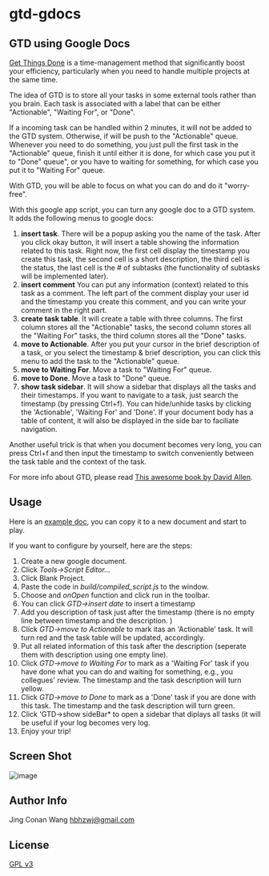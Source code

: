 # gtd-gdocs

GTD using Google Docs
---------------------

[Get Things Done](http://gettingthingsdone.com/) is a time-management method that significantly boost your efficiency, particularly when you need to handle multiple projects at the same time. 

The idea of GTD is to store all your tasks in some external tools rather than you brain.  Each task is associated with a label that can be either "Actionable", "Waiting For", or "Done". 

If a incoming task can be handled within 2 minutes, it will not be added to the GTD system. Otherwise, if will be push to the "Actionable" queue. Whenever you need to do something, you just pull the first task in the "Actionable" queue, finish it until either it is done, for which case you put it to "Done" queue", or you have to waiting for something, for which case you put it to "Waiting For" queue. 

With GTD, you will be able to focus on what you can do and do it "worry-free". 

With this google app script, you can turn any google doc to a GTD system. It adds the following menus to google docs:

1. **insert task**. There will be a popup asking you the name of the
task. After you click okay button, it will insert a table showing the
information related to this task. Right now, the first cell display the
timestamp you create this task, the second cell is a short description,
the third cell is the status, the last cell is the # of subtasks (the
functionality of subtasks will be implemented later). 
2. **insert comment** You can put any information (context) related to
this task as a comment. The left part of the comment display your user
id and the timestamp you create this comment, and you can write your
comment in the right part.
3. **create task table**. It will create a table with three columns. The first column stores all the "Actionable" tasks, the second column stores all the "Waiting For" tasks, the third column stores all the "Done" tasks. 
4. **move to Actionable**. After you put your cursor in the brief description of a task, or you select the timestamp & brief description, you can click this menu to add the task to the "Actionable" queue. 
5. **move to Waiting For**. Move a task to "Waiting For" queue.
6. **move to Done**. Move a task to "Done" queue.
7. **show task sidebar**. It will show a sidebar that displays all the tasks and their timestamps. If you want to navigate to a task, just search the timestamp (by pressing Ctrl+f). You can hide/unhide tasks by clicking the 'Actionable', 'Waiting For' and 'Done'. If your document body has a table of content, it will also be displayed in the side bar to faciliate navigation.

Another useful trick is that when you document becomes very long, you can press Ctrl+f and then input the timestamp to switch conveniently between the task table and the context of the task. 

For more info about GTD, please read [This awesome book by David Allen](http://www.amazon.com/Getting-Things-Done-Stress-Free-Productivity/dp/0142000280).

Usage
-----

Here is an [example doc](https://docs.google.com/document/d/18dowuhhSB5kajFRbJpmm7efWjU3V4AxYkuWMqhObPeI/edit?usp=sharing), you can copy it to a new document and start to play.

If you want to configure by yourself, here are the steps:

 1. Create a new google document.
 2. Click *Tools->Script Editor...*
 3. Click Blank Project.
 4. Paste the code in *build/compiled_script.js* to the window.
 5. Choose and *onOpen* function and click run in the toolbar.
 6. You can click *GTD->insert date* to insert a timestamp
 7. Add you description of task just after the timestamp (there is no empty line between timestamp and the description. )
 8. Click *GTD->move to Actionable* to mark itas an 'Actionable' task. It will turn red and the task table will be updated, accordingly.
 9. Put all related information of this task after the description (seperate them with description using one empty line). 
 9. Click *GTD->move to Waiting For* to mark as a 'Waiting For' task if you have done what you can do and waiting for something, e.g., you collegues' review. The timestamp and the task description will turn yellow. 
 10. Click *GTD->move to Done* to mark as a 'Done' task if you are done with this task. The timestamp and the task description will turn green.
 11. Click 'GTD->show sideBar* to open a sidebar that diplays all tasks (it will be useful if your log becomes very log.
 12. Enjoy your trip!

Screen Shot
------------
![image](https://cloud.githubusercontent.com/assets/522201/6998601/6fccba50-db9c-11e4-8f6d-ea1a1ef71377.png)



Author Info
-----------
Jing Conan Wang
hbhzwj@gmail.com

License
-------
[GPL v3](http://www.gnu.org/copyleft/gpl.html)
